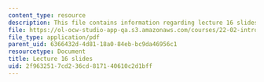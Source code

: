 ```yaml
---
content_type: resource
description: This file contains information regarding lecture 16 slides
file: https://ol-ocw-studio-app-qa.s3.amazonaws.com/courses/22-02-introduction-to-applied-nuclear-physics-spring-2012/2f9632517cd236cd817140610c2d1bff_MIT22_02S12_lec16.pdf
file_type: application/pdf
parent_uid: 6366432d-4d81-18a0-84eb-bc9da46956c1
resourcetype: Document
title: Lecture 16 slides
uid: 2f963251-7cd2-36cd-8171-40610c2d1bff
---
```

